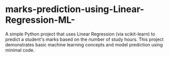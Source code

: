 # marks-prediction-using-Linear-Regression-ML-
A simple Python project that uses Linear Regression (via scikit-learn) to predict a student's marks based on the number of study hours. This project demonstrates basic machine learning concepts and model prediction using minimal code.
